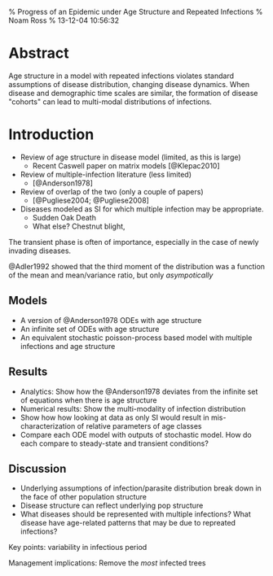 % Progress of an Epidemic under Age Structure and Repeated Infections
% Noam Ross
% 13-12-04 10:56:32

Abstract
========

Age structure in a model with repeated infections violates standard assumptions
of disease distribution, changing disease dynamics. When disease and demographic
time scales are similar, the formation of disease "cohorts" can lead to
multi-modal distributions of infections.

Introduction
============

-   Review of age structure in disease model (limited, as this is large)
    -   Recent Caswell paper on matrix models [@Klepac2010]
-   Review of multiple-infection literature (less limited)
    -   [@Anderson1978]
-   Review of overlap of the two (only a couple of papers)
    -   [@Pugliese2004; @Pugliese2008]
-   Diseases modeled as SI for which multiple infection may be appropriate.
    - Sudden Oak Death
    - What else? Chestnut blight, 
    

The transient phase is often of importance, especially in the case of newly invading diseases.

@Adler1992 showed that the third moment of the distribution was a function of the mean and mean/variance ratio, but only *asympotically*
## Models

-   A version of @Anderson1978 ODEs with age structure
-   An infinite set of ODEs with age structure
-   An equivalent stochastic poisson-process based model with multiple
    infections and age structure
    
## Results

-   Analytics: Show how the @Anderson1978 deviates from the infinite set of
    equations when there is age structure
-   Numerical results: Show the multi-modality of infection distribution
-   Show how how looking at data as only SI would result in mis-characterization
    of relative parameters of age classes
-   Compare each ODE model with outputs of stochastic model. How do each compare
    to steady-state and transient conditions?

## Discussion

-   Underlying assumptions of infection/parasite distribution break down in the
    face of other population structure
-   Disease structure can reflect underlying pop structure
-   What diseases should be represented with multiple infections? What disease
    have age-related patterns that may be due to repreated infections?


Key points: variability in infectious period

Management implications: Remove the *most* infected trees 
